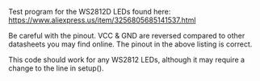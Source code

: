 Test program for the WS2812D LEDs found here:
https://www.aliexpress.us/item/3256805685141537.html

Be careful with the pinout.  VCC & GND are reversed compared to other datasheets you may find online.  The pinout in the above listing is correct.

This code should work for any WS2812 LEDs, although it may require a change to the line in setup().